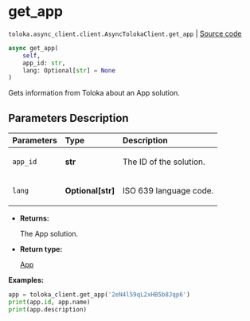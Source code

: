 # get_app
`toloka.async_client.client.AsyncTolokaClient.get_app` | [Source code](https://github.com/Toloka/toloka-kit/blob/v1.2.1/src/async_client/client.py#L0)

```python
async get_app(
    self,
    app_id: str,
    lang: Optional[str] = None
)
```

Gets information from Toloka about an App solution.

## Parameters Description

| Parameters | Type | Description |
| :----------| :----| :-----------|
`app_id`|**str**|<p>The ID of the solution.</p>
`lang`|**Optional\[str\]**|<p>ISO 639 language code.</p>

* **Returns:**

  The App solution.

* **Return type:**

  [App](toloka.client.app.App.md)

**Examples:**


```python
app = toloka_client.get_app('2eN4l59qL2xHB5b8Jqp6')
print(app.id, app.name)
print(app.description)
```
